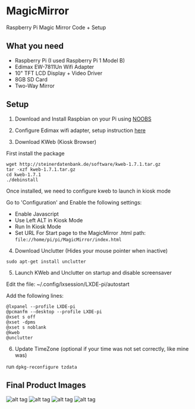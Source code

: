 # MagicMirror
Raspberry Pi Magic Mirror Code + Setup

## What you need
- Raspberry Pi (I used Raspberry Pi 1 Model B)
- Edimax EW-7811Un Wifi Adapter
- 10" TFT LCD Display + Video Driver
- 8GB SD Card
- Two-Way Mirror

## Setup

1) Download and Install Raspbian on your Pi using [NOOBS](https://www.raspberrypi.org/downloads/noobs/)

2) Configure Edimax wifi adapter, setup instruction [here](https://www.andreagrandi.it/2014/09/02/how-to-configure-edimax-ew-7811un-wifi-dongle-on-raspbian/)

3) Download KWeb (Kiosk Browser)

First install the package

```
wget http://steinerdatenbank.de/software/kweb-1.7.1.tar.gz
tar -xzf kweb-1.7.1.tar.gz
cd kweb-1.7.1
./debinstall
```

Once installed, we need to configure kweb to launch in kiosk mode

Go to 'Configuration' and Enable the following settings:

- Enable Javascript
- Use Left ALT in Kiosk Mode
- Run In Kiosk Mode
- Set URL For Start page to the MagicMirror .html path:  `file://home/pi/pi/MagicMirror/index.html`

4) Download Unclutter (Hides your mouse pointer when inactive)

`sudo apt-get install unclutter`

5) Launch KWeb and Unclutter on startup and disable screensaver

Edit the file: ~/.config/lxsession/LXDE-pi/autostart

Add the following lines:

```
@lxpanel --profile LXDE-pi
@pcmanfm --desktop --profile LXDE-pi
@xset s off
@xset -dpms
@xset s noblank
@kweb
@unclutter
```

6) Update TimeZone (optional if your time was not set correctly, like mine was)

run `dpkg-reconfigure tzdata`


## Final Product Images
![alt tag](https://db.tt/8ey3ujAl)
![alt tag](https://db.tt/ZiwBn060)
![alt tag](https://db.tt/2om2OQxS)
![alt tag](https://db.tt/cs3ljnNC)


